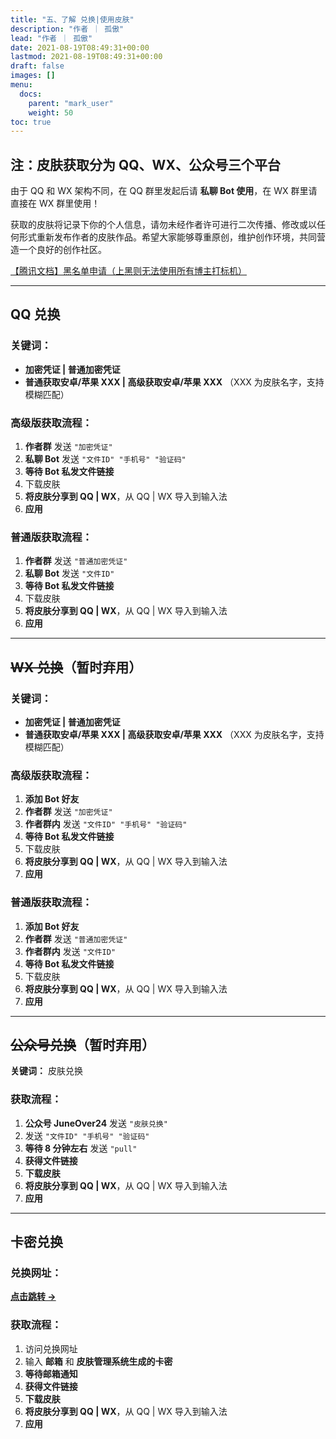 ```yaml
---
title: "五、了解 兑换|使用皮肤"
description: "作者 ｜ 孤傲"
lead: "作者 ｜ 孤傲"
date: 2021-08-19T08:49:31+00:00
lastmod: 2021-08-19T08:49:31+00:00
draft: false
images: []
menu:
  docs:
    parent: "mark_user"
    weight: 50
toc: true
---
```


## 注：皮肤获取分为 QQ、WX、公众号三个平台

由于 QQ 和 WX 架构不同，在 QQ 群里发起后请 **私聊 Bot 使用**，在 WX 群里请直接在 WX 群里使用！

获取的皮肤将记录下你的个人信息，请勿未经作者许可进行二次传播、修改或以任何形式重新发布作者的皮肤作品。希望大家能够尊重原创，维护创作环境，共同营造一个良好的创作社区。

[【腾讯文档】黑名单申请（上黑则无法使用所有博主打标机）](https://docs.qq.com/form/page/DVFpqaWNabVBzbnJu)

---

## QQ 兑换

### 关键词：

- **加密凭证 | 普通加密凭证**
- **普通获取安卓/苹果 XXX | 高级获取安卓/苹果 XXX** （XXX 为皮肤名字，支持模糊匹配）

### 高级版获取流程：

1. **作者群** 发送 `"加密凭证"`
2. **私聊 Bot** 发送 `"文件ID" "手机号" "验证码"`
3. **等待 Bot 私发文件链接**
4. 下载皮肤
5. **将皮肤分享到 QQ | WX**，从 QQ | WX 导入到输入法
6. **应用**

### 普通版获取流程：

1. **作者群** 发送 `"普通加密凭证"`
2. **私聊 Bot** 发送 `"文件ID"`
3. **等待 Bot 私发文件链接**
4. 下载皮肤
5. **将皮肤分享到 QQ | WX**，从 QQ | WX 导入到输入法
6. **应用**

---

## ~~WX 兑换~~（暂时弃用）

### 关键词：

- **加密凭证 | 普通加密凭证**
- **普通获取安卓/苹果 XXX | 高级获取安卓/苹果 XXX** （XXX 为皮肤名字，支持模糊匹配）

### 高级版获取流程：

1. **添加 Bot 好友**
2. **作者群** 发送 `"加密凭证"`
3. **作者群内** 发送 `"文件ID" "手机号" "验证码"`
4. **等待 Bot 私发文件链接**
5. 下载皮肤
6. **将皮肤分享到 QQ | WX**，从 QQ | WX 导入到输入法
7. **应用**

### 普通版获取流程：

1. **添加 Bot 好友**
2. **作者群** 发送 `"普通加密凭证"`
3. **作者群内** 发送 `"文件ID"`
4. **等待 Bot 私发文件链接**
5. 下载皮肤
6. **将皮肤分享到 QQ | WX**，从 QQ | WX 导入到输入法
7. **应用**

---

## ~~公众号兑换~~（暂时弃用）

**关键词：** 皮肤兑换

### 获取流程：

1. **公众号 JuneOver24** 发送 `"皮肤兑换"`
2. 发送 `"文件ID" "手机号" "验证码"`
3. **等待 8 分钟左右** 发送 `"pull"`
4. **获得文件链接**
5. **下载皮肤**
6. **将皮肤分享到 QQ | WX**，从 QQ | WX 导入到输入法
7. **应用**

---

## 卡密兑换

### 兑换网址：

[**点击跳转 →**](https://skin-api-sq.gushao.club/redeem)

### 获取流程：

1. 访问兑换网址
2. 输入 **邮箱** 和 **皮肤管理系统生成的卡密**
3. **等待邮箱通知**
4. **获得文件链接**
5. **下载皮肤**
6. **将皮肤分享到 QQ | WX**，从 QQ | WX 导入到输入法
7. **应用**
